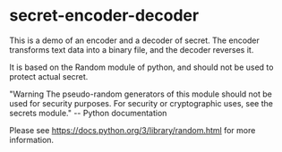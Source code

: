 # secret-encoder-decoder

This is a demo of an encoder and a decoder of secret. The encoder transforms text data into a binary file, and the decoder reverses it.

It is based on the Random module of python, and should not be used to protect actual secret.

"Warning The pseudo-random generators of this module should not be used for security purposes. For security or cryptographic uses, see the secrets module." -- Python documentation

Please see https://docs.python.org/3/library/random.html for more information.
